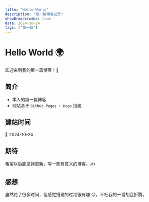 ```yaml
---
title: "Hello World"
description: "第一篇博客记录"
showBreadcrumbs: true
date: 2024-10-24
tags: ["第一篇"]
---
```


# Hello World 🌍

欢迎来到我的第一篇博客！🎉

## 简介
* 本人的第一篇博客
* 网站基于 `Github Pages + Hugo` 搭建

## 建站时间
📅 2024-10-24

## 期待
希望以后能坚持更新，写一些有意义的博客。✍️

## 感想
虽然花了很多时间，但感觉搭建的过程很有趣 😊，不枉我的一番胡乱折腾。


